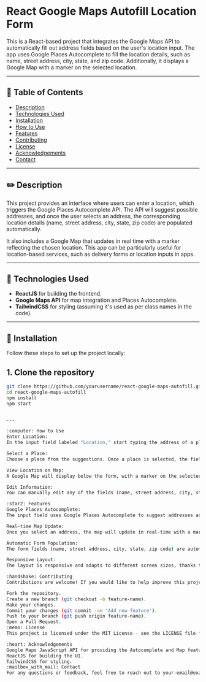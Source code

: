 # React Google Maps Autofill Location Form

This is a React-based project that integrates the Google Maps API to automatically fill out address fields based on the user's location input. The app uses Google Places Autocomplete to fill the location details, such as name, street address, city, state, and zip code. Additionally, it displays a Google Map with a marker on the selected location.

---

## 📑 Table of Contents

- [Description](#description)
- [Technologies Used](#technologies-used)
- [Installation](#installation)
- [How to Use](#how-to-use)
- [Features](#features)
- [Contributing](#contributing)
- [License](#license)
- [Acknowledgements](#acknowledgements)
- [Contact](#contact)

---

## ✏️ Description

This project provides an interface where users can enter a location, which triggers the Google Places Autocomplete API. The API will suggest possible addresses, and once the user selects an address, the corresponding location details (name, street address, city, state, zip code) are populated automatically. 

It also includes a Google Map that updates in real time with a marker reflecting the chosen location. This app can be particularly useful for location-based services, such as delivery forms or location inputs in apps.

---

## 🚀 Technologies Used

- **ReactJS** for building the frontend.
- **Google Maps API** for map integration and Places Autocomplete.
- **TailwindCSS** for styling (assuming it's used as per class names in the code).

---

## 🔧 Installation

Follow these steps to set up the project locally:

## 1. Clone the repository

```bash
git clone https://github.com/yourusername/react-google-maps-autofill.git
cd react-google-maps-autofill
npm install
npm start


---

:computer: How to Use
Enter Location:
In the input field labeled "Location," start typing the address of a place. You will see suggestions from Google Places Autocomplete.

Select a Place:
Choose a place from the suggestions. Once a place is selected, the fields for the name, street address, city, state, and zip code will automatically populate.

View Location on Map:
A Google Map will display below the form, with a marker on the selected location. The map will automatically update as you select different locations.

Edit Information:
You can manually edit any of the fields (name, street address, city, state, zip code), and the changes will be reflected in the state of the form.

:star2: Features
Google Places Autocomplete:
The input field uses Google Places Autocomplete to suggest addresses as you type.

Real-time Map Update:
Once you select an address, the map will update in real-time with a marker placed at the selected location.

Automatic Form Population:
The form fields (name, street address, city, state, zip code) are automatically filled based on the selected location.

Responsive Layout:
The layout is responsive and adapts to different screen sizes, thanks to TailwindCSS.

:handshake: Contributing
Contributions are welcome! If you would like to help improve this project, feel free to fork the repository, create a new branch, and submit a pull request. Here are the steps:

Fork the repository.
Create a new branch (git checkout -b feature-name).
Make your changes.
Commit your changes (git commit -am 'Add new feature').
Push to your branch (git push origin feature-name).
Open a Pull Request.
:memo: License
This project is licensed under the MIT License - see the LICENSE file for details.

:heart: Acknowledgements
Google Maps JavaScript API for providing the Autocomplete and Map features.
ReactJS for building the UI.
TailwindCSS for styling.
:mailbox_with_mail: Contact
For any questions or feedback, feel free to reach out to your-email@example.com.

